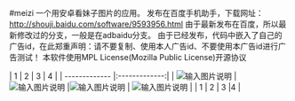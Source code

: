 #meizi
一个用安卓看妹子图片的应用。
发布在百度手机助手，下载网址：http://shouji.baidu.com/software/9593956.html
由于最新发布在百度，所以最新修改过的分支，一般是在adbaidu分支。
由于已经发布，代码中嵌入了自己的广告id，在此郑重声明：请不要复制、使用本人广告id、不要使用本广告id进行广告测试！
本软件使用MPL License(Mozilla Public License)开源协议

|  1            | 2             | 3 |  4  |
| ------------- |:-------------:|
| ![输入图片说明](http://git.oschina.net/uploads/images/2016/0718/130711_66734c53_503023.png "在这里输入图片标题") | ![输入图片说明](http://d.hiphotos.bdimg.com/wisegame/pic/item/32da81cb39dbb6fd49cd86320124ab18972b370b.jpg "在这里输入图片标 题") |![输入图片说明](http://b.hiphotos.bdimg.com/wisegame/pic/item/fb22720e0cf3d7cafa885c62fa1fbe096b63a9ac.jpg "在这里输入图片标题") | ![输入图片说明](http://git.oschina.net/uploads/images/2016/0718/130756_148b7fc7_503023.png "在这里输入图片标题") |
| 1 | 2  | 3   |4 |